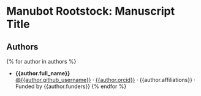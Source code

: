 # Manubot Rootstock: Manuscript Title

## Authors

{% for author in authors %}
+ **{{author.full_name}}**<br>
  [\@{{author.github_username}}](https://github.com/{{author.github_username}}) ·
  [{{author.orcid}}](https://orcid.org/{{author.orcid}}) ·
  {{author.affiliations}} ·
  Funded by {{author.funders}}
{% endfor %}

